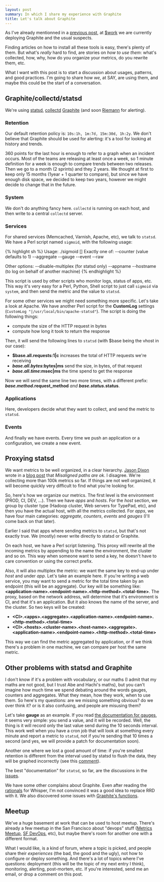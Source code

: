 ```yaml
---
layout: post
summary: In which I share my experience with Graphite
title: Let's talk about Graphite
---
```


As I've already mentionned in a [previous post](/carbons-manhole/), at [$work](http://saymedia.com) we are currently deploying Graphite and the usual suspects.

Finding articles on how to install all these tools is easy, there's plenty of them.  But what's *really* hard to find, are stories on *how to use them*: what's collected, how, why, how do you organize your metrics, do you rewrite them, etc.

What I want with this post is to start a discussion about usages, patterns, and good practices.  I'm going to share how *we*, at SAY, are using them, and maybe this could be the start of a conversation.

## Graphite/collectd/statsd

We're using [statsd](https://github.com/etsy/statsd), [collectd](https://collectd.org) [Graphite](https://github.com/graphite-project) (and soon [Riemann](http://riemann.io) for alerting).

### Retention

Our default retention policy is: `10s:1h, 1m:7d, 15m:30d, 1h:2y`.  We don't believe that Graphite should be used for alerting: it's a tool for looking at history and trends.

360 points for the last hour is enough to refer to a graph when an incident occurs.  Most of the teams are releasing at least once a week, so 1 minute definition for a week is enough to compare trends between two releases.  Then we go to a month (2 sprints) and they 2 years.  We thought at first to keep only 15 months (1year + 1 quarter to compare), but since we have enough disk space, we decided to keep two years, however we might decide to change that in the future.

### System

We don't do anything fancy here.  `collectd` is running on each host, and then write to a central `collectd` server.

### Services

For shared services (Memcached, Varnish, Apache, etc), we talk to `statsd`.  We have a Perl script named `sigmoid`, with the following usage:

{% highlight sh %}
Usage: ./sigmoid [<options>] <metricname> <value>
 Exactly one of:
 --counter (value defaults to 1)
 --aggregate
 --gauge
 --event
 --raw

 Other options:
 --disable-multiplex (for statsd only)
 --appname
 --hostname (to log on behalf of another machine)
{% endhighlight %}

This script is used by other scripts who monitor logs, status of apps, etc.  This way it's very easy for a Perl, Python, Shell script to just call `sigmoid` via `system`, and then send the metric and the value to `statsd`.

For some other services we might need something more specific.  Let's take a look at Apache.  We have another Perl script for the **CustomLog** settings (`CustomLog "|/usr/local/bin/apache-statsd"`).  The script is doing the following things:

* compute the size of the HTTP request in bytes
* compute how long it took to return the response

Then, it will send the following lines to `statsd` (with $base being the vhost in our case):

* **$base.all.requests:1\|c** increases the total of HTTP requests we're receiving
* **$base.all.bytes:$bytes\|ms** send the size, in bytes, of that request
* **$base.all.time:$msec\|ms** the time spend to get the response

Now we will send the same line two more times, with a different prefix: **$base.method.$request_method** *and* **$base.status.$status**.

### Applications

Here, developers decide what they want to collect, and send the metric to `statsd`.

### Events

And finally we have events.  Every time we push an application or a configuration, we create a new event.

## Proxying statsd

We want metrics to be well organized, in a clear hierarchy.  [Jason Dixon](https://github.com/obfuscurity) wrote in a [blog post](http://obfuscurity.com/2012/05/Organizing-Your-Graphite-Metrics) that *Misaligned paths are ok*.  I disagree.  We're collecting more than 100k metrics so far.  If things are not well organized, it will become quickly very difficult to find what you're looking for.

So, here's how we organize our metrics.  The first level is the environment (PROD, CI, DEV, ...).  Then we have *apps* and *hosts*.  For the *host* section, we group by cluster type (Hadoop cluster, Web servers for TypePad, etc), and then you have the actual host, with all the metrics collected.  For *apps*, we have four main categories: *aggregate*, *counters*, *events* and *gauges* (I'll come back on that later).

Earlier I said that apps where sending metrics to `statsd`, but that's not exactly true.  We (mostly) never write directly to statsd or Graphite.

On each host, we have a Perl script listening.  This proxy will rewrite all the incoming metrics by appending to the name the environment, the cluster and so on.  This way when someone want to send a key, he doesn't have to care convention or using the correct prefix.

Also, it will also multiplex the metric: we want the same key to end-up under *host* and under *app*.  Let's take an example here.  If you're writing a web service, you may want to send a metric for the total time taken by an endpoint (this will be an aggregate).  Our key will be something like: **\<application-name\>.\<endpoint-name\>.\<http-method\>.\<total-time\>**.  The proxy, based on the network address, will determine that it's environment is CI, and that it's an application.  But it also knows the name of the server, and the cluster.  So two keys will be created:

* **\<CI\>.\<apps\>.\<aggregate\>.\<application-name\>.\<endpoint-name\>.\<http-method>.<total-time\>**
* **\<CI\>.\<hosts\>.\<cluster-name\>.\<host-name\>.\<aggregate\>.\<application-name\>.\<endpoint-name\>.\<http-method\>.\<total-time\>**

This way we can find the metric aggregated by application, or if we think there's a problem in one machine, we can compare per host the same metric.

## Other problems with statsd and Graphite

I don't know if it's a problem with vocabulary, or our maths (I admit that my maths are not good, but I trust Abe and Hachi's maths), but you can't imagine how much time we spend debating around the words gauges, counters and aggregates.  What they mean, how they work, when to use them.  So here's my questions: are we missing something obvious?  do we over think it? or is it also confusing, and people are misusing them?

Let's take **gauge** as an example.  If you read [the documentation for gauges](https://github.com/etsy/statsd/blob/master/README.md#gauges), it seems very simple: you send a value, and it will be recorded.  Well, the thing is it will record only the last value send during the 10 seconds interval.  This work well when you have a cron job that will look at something every minute and report a metric to `statsd`, not if you're sending that 10 times a second (and yes, we will provide a patch for documentation soon).

Another one where we lost a good amount of time: if you're smallest retention is different from the interval used by statsd to flush the data, they will be graphed incorrectly (see this [comment](https://github.com/etsy/statsd/issues/32#issuecomment-1830985)).

The best "documentation" for `statsd`, so far, are the discussions in the [issues](https://github.com/etsy/statsd/issues).

We have some other complains about Graphite.  Even after reading the [rationals](http://graphite.wikidot.com/whisper#toc1) for Whisper, I'm not convinced it was a good idea to replace RRD with it.  We also discovered some issues with [Graphite's functions](http://if.andonlyif.net/blog/2013/01/graphites-derivative-function-lies.html).

## Meetup

We've a huge basement at work that can be used to host meetup.  There's already a few meetup in the San Francisco about "devops" stuff ([Metrics Meetup](http://www.meetup.com/San-Francisco-Metrics-Meetup/events/98875712/), [SF DevOps](http://www.meetup.com/San-Francisco-DevOps/), etc), but maybe there's room for another one with a different format.

What I would like, is a kind of forum, where a topic is picked, and people share their *experiences* (the bad, the good and the ugly), not how to configure or deploy something.  And there's a lot of topics where I've questions: deployment (this will be the topic of my next entry I think), monitoring, alerting, post-mortem, etc.  If you're interested, send me an email, or drop a comment on this post.
